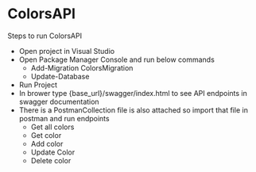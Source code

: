 # ColorsAPI
Steps to run ColorsAPI
- Open project in Visual Studio
- Open Package Manager Console and run below commands
	- Add-Migration ColorsMigration
	- Update-Database
- Run Project
- In brower type {base_url}/swagger/index.html to see API endpoints in swagger documentation
- There is a PostmanCollection file is also attached so import that file in postman and run endpoints
	- Get all colors
	- Get color
	- Add color
	- Update Color
	- Delete color
